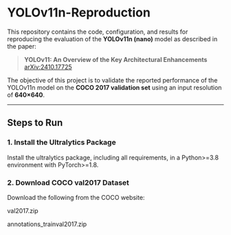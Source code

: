 # YOLOv11n-Reproduction

This repository contains the code, configuration, and results for reproducing the evaluation of the **YOLOv11n (nano)** model as described in the paper:

> **YOLOv11: An Overview of the Key Architectural Enhancements**  
> [arXiv:2410.17725](https://arxiv.org/abs/2410.17725)

The objective of this project is to validate the reported performance of the YOLOv11n model on the **COCO 2017 validation set** using an input resolution of **640×640**.

---

## Steps to Run

### 1. Install the Ultralytics Package

Install the ultralytics package, including all requirements, in a Python>=3.8 environment with PyTorch>=1.8.

### 2. Download COCO val2017 Dataset

Download the following from the COCO website:

val2017.zip

annotations_trainval2017.zip